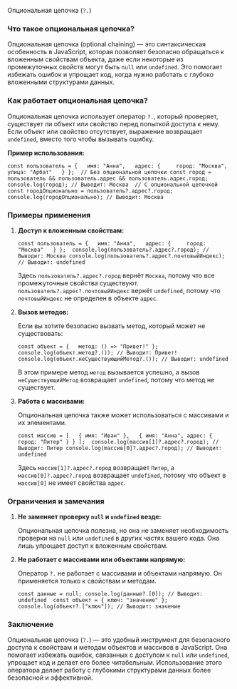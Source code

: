 Опциональная цепочка (`?.`)
### Что такое опциональная цепочка?

Опциональная цепочка (optional chaining) — это синтаксическая особенность в JavaScript, которая позволяет безопасно обращаться к вложенным свойствам объекта, даже если некоторые из промежуточных свойств могут быть `null` или `undefined`. Это помогает избежать ошибок и упрощает код, когда нужно работать с глубоко вложенными структурами данных.

### Как работает опциональная цепочка?

Опциональная цепочка использует оператор `?.`, который проверяет, существует ли объект или свойство перед попыткой доступа к нему. Если объект или свойство отсутствует, выражение возвращает `undefined`, вместо того чтобы вызывать ошибку.

**Пример использования:**

`const пользователь = {   имя: "Анна",   адрес: {     город: "Москва",     улица: "Арбат"   } };  // Без опциональной цепочки const город = пользователь && пользователь.адрес && пользователь.адрес.город; console.log(город); // Выводит: Москва  // С опциональной цепочкой const городОпционально = пользователь?.адрес?.город; console.log(городОпционально); // Выводит: Москва`

### Примеры применения

1. **Доступ к вложенным свойствам:**
    
    `const пользователь = {   имя: "Анна",   адрес: {     город: "Москва"   } };  console.log(пользователь?.адрес?.город); // Выводит: Москва console.log(пользователь?.адрес?.почтовыйИндекс); // Выводит: undefined`
    
    Здесь `пользователь?.адрес?.город` вернёт `Москва`, потому что все промежуточные свойства существуют. `пользователь?.адрес?.почтовыйИндекс` вернёт `undefined`, потому что `почтовыйИндекс` не определен в объекте `адрес`.
    
2. **Вызов методов:**
    
    Если вы хотите безопасно вызвать метод, который может не существовать:
    
    `const объект = {   метод: () => "Привет!" };  console.log(объект.метод?.()); // Выводит: Привет! console.log(объект.неСуществующийМетод?.()); // Выводит: undefined`
    
    В этом примере метод `метод` вызывается успешно, а вызов `неСуществующийМетод` возвращает `undefined`, потому что метод не существует.
    
3. **Работа с массивами:**
    
    Опциональная цепочка также может использоваться с массивами и их элементами.
    
    `const массив = [   { имя: "Иван" },   { имя: "Анна", адрес: { город: "Питер" } } ];  console.log(mассив[1]?.адрес?.город); // Выводит: Питер console.log(mассив[0]?.адрес?.город); // Выводит: undefined`
    
    Здесь `массив[1]?.адрес?.город` возвращает `Питер`, а `массив[0]?.адрес?.город` возвращает `undefined`, потому что объект в `массив[0]` не имеет свойства `адрес`.
    

### Ограничения и замечания

1. **Не заменяет проверку `null` и `undefined` везде:**
    
    Опциональная цепочка полезна, но она не заменяет необходимость проверки на `null` или `undefined` в других частях вашего кода. Она лишь упрощает доступ к вложенным свойствам.
    
2. **Не работает с массивами или объектами напрямую:**
    
    Оператор `?.` не работает с массивами и объектами напрямую. Он применяется только к свойствам и методам.
    
    `const данные = null; console.log(данные?.[0]); // Выводит: undefined  const объект = { ключ: "значение" }; console.log(объект?.["ключ"]); // Выводит: значение`
    

### Заключение

Опциональная цепочка (`?.`) — это удобный инструмент для безопасного доступа к свойствам и методам объектов и массивов в JavaScript. Она помогает избежать ошибок, связанных с доступом к `null` или `undefined`, упрощает код и делает его более читабельным. Использование этого оператора делает работу с глубокими структурами данных более безопасной и эффективной.